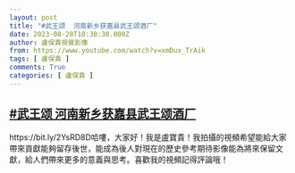 ```yaml
---
layout: post
title: "#武王颂  河南新乡获嘉县武王颂酒厂"
date: 2023-08-28T10:30:30.000Z
author: 盧保貴視覺影像
from: https://www.youtube.com/watch?v=xmDux_TrAik
tags: [ 盧保貴 ]
comments: True
categories: [ 盧保貴 ]
---
```

<!--1693218630000-->
[#武王颂  河南新乡获嘉县武王颂酒厂](https://www.youtube.com/watch?v=xmDux_TrAik)
------

<div>
https://bit.ly/2YsRD8D哈嘍，大家好！我是盧寶貴！我拍攝的視頻希望能給大家帶來貢獻能夠留存後世，能成為後人對現在的歷史參考期待影像能為將來保留文獻，給人們帶來更多的意義與思考。喜歡我的視頻記得評論哦！
</div>

